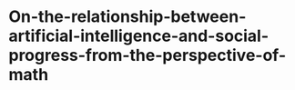 # On-the-relationship-between-artificial-intelligence-and-social-progress-from-the-perspective-of-math
